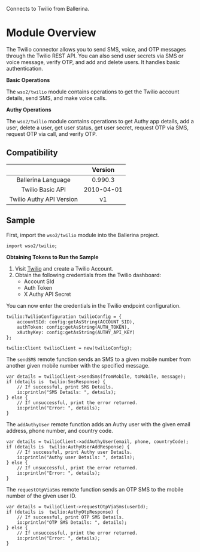 Connects to Twilio from Ballerina. 

# Module Overview

The Twilio connector allows you to send SMS, voice, and OTP messages through the Twilio REST API. You can also send
user secrets via SMS or voice message, verify OTP, and add and delete users. It handles basic authentication.

**Basic Operations**

The `wso2/twilio` module contains operations to get the Twilio account details, send SMS, and make voice calls.

**Authy Operations**

The `wso2/twilio` module contains operations to get Authy app details, add a user, delete a user, get user status, get 
user secret, request OTP via SMS, request OTP via call, and verify OTP.

## Compatibility
|                          |    Version     |
|:------------------------:|:--------------:|
| Ballerina Language       | 0.990.3        |
| Twilio Basic API         | 2010-04-01     |
| Twilio Authy API Version | v1             |

## Sample
First, import the `wso2/twilio` module into the Ballerina project.
```ballerina
import wso2/twilio;
```

**Obtaining Tokens to Run the Sample**

1. Visit [Twilio](https://www.twilio.com/) and create a Twilio Account.
2. Obtain the following credentials from the Twilio dashboard:
    * Account SId
    * Auth Token
    * X Authy API Secret

You can now enter the credentials in the Twilio endpoint configuration.
```ballerina
twilio:TwilioConfiguration twilioConfig = {
    accountSId: config:getAsString(ACCOUNT_SID),
    authToken: config:getAsString(AUTH_TOKEN),
    xAuthyKey: config:getAsString(AUTHY_API_KEY)
};

twilio:Client twilioClient = new(twilioConfig);
```

The `sendSMS` remote function sends an SMS to a given mobile number from another given mobile number with the specified message.
```ballerina
var details = twilioClient->sendSms(fromMobile, toMobile, message);
if (details is  twilio:SmsResponse) {
    // If successful, print SMS Details.
    io:println("SMS Details: ", details);
} else {
    // If unsuccessful, print the error returned.
    io:println("Error: ", details);
}
```

The `addAuthyUser` remote function adds an Authy user with the given email address, phone number, and country code.
```ballerina
var details = twilioClient->addAuthyUser(email, phone, countryCode);
if (details is  twilio:AuthyUserAddResponse) {
    // If successful, print Authy user Details.
    io:println("Authy user Details: ", details);
} else {
    // If unsuccessful, print the error returned.
    io:println("Error: ", details);
}
```

The `requestOtpViaSms` remote function sends an OTP SMS to the mobile number of the given user ID.
```ballerina
var details = twilioClient->requestOtpViaSms(userId);
if (details is  twilio:AuthyOtpResponse) {
    // If successful, print OTP SMS Details.
    io:println("OTP SMS Details: ", details);
} else {
    // If unsuccessful, print the error returned.
    io:println("Error: ", details);
}
```